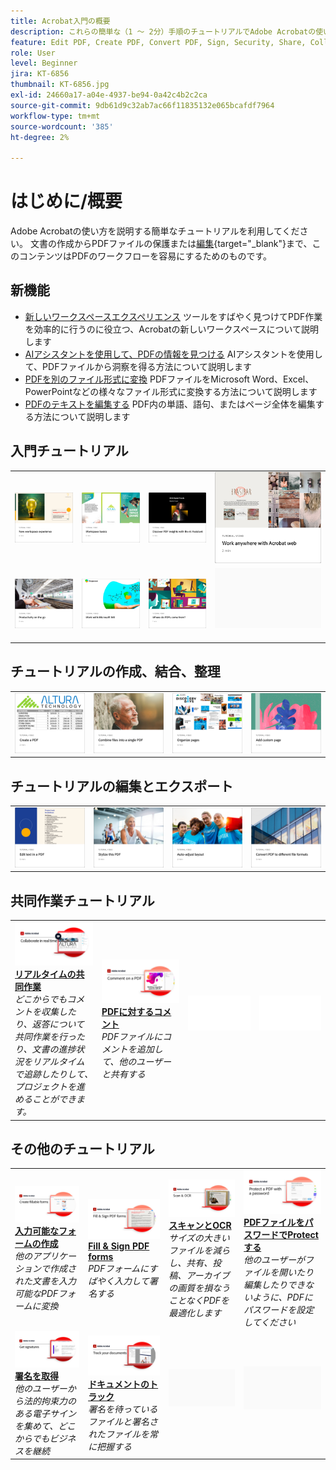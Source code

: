 ```yaml
---
title: Acrobat入門の概要
description: これらの簡単な（1 ～ 2分）手順のチュートリアルでAdobe Acrobatの使い方を学びます
feature: Edit PDF, Create PDF, Convert PDF, Sign, Security, Share, Collaboration, Workspace
role: User
level: Beginner
jira: KT-6856
thumbnail: KT-6856.jpg
exl-id: 24660a17-a04e-4937-be94-0a42c4b2c2ca
source-git-commit: 9db61d9c32ab7ac66f11835132e065bcafdf7964
workflow-type: tm+mt
source-wordcount: '385'
ht-degree: 2%

---
```


# はじめに/概要

Adobe Acrobatの使い方を説明する簡単なチュートリアルを利用してください。 文書の作成からPDFファイルの保護または[編集](https://www.adobe.com/jp/acrobat/online/pdf-editor.html){target="_blank"}まで、このコンテンツはPDFのワークフローを容易にするためのものです。

## 新機能

* [新しいワークスペースエクスペリエンス](new-workspace.md)
ツールをすばやく見つけてPDF作業を効率的に行うのに役立つ、Acrobatの新しいワークスペースについて説明します
* [AIアシスタントを使用して、PDFの情報を見つける](ai-assistant.md)
AIアシスタントを使用して、PDFファイルから洞察を得る方法について説明します
* [PDFを別のファイル形式に変換](export-pdf.md)
PDFファイルをMicrosoft Word、Excel、PowerPointなどの様々なファイル形式に変換する方法について説明します
* [PDFのテキストを編集する](edit-pdf.md)
PDF内の単語、語句、またはページ全体を編集する方法について説明します

## 入門チュートリアル

<table style="table-layout:fixed">
<tr>
  <td>
    <a href="new-workspace.md">
      <img alt="新しいワークスペースエクスペリエンス" src="../assets/new-workspace.png" />
    </a>
  </td>
  <td>
    <a href="get-to-know-the-acrobat-dc-interface.md">
      <img alt="ワークスペースの基本" src="../assets/workspace-basics.png" />
    </a>
  </td>
  <td>
    <a href="ai-assistant.md">
      <img alt="AIアシスタントでPDFのインサイトを見つける" src="../assets/ai-assistant.png" />
    </a>
  </td>
  <td>
    <a href="acrobatweb.md">
      <img alt="Acrobat webでどこでも作業" src="../assets/acrobat-web.png" />
    </a>
  </td>
</tr>
<tr>
  <td>
    <a href="productivity.md">
      <img alt="外出先での生産性" src="../assets/productivity.png" />
  </td>
    <td>
      <a href="../integrate/integrate-overview.md#microsoft">
        <img alt="Microsoft 365の使用" src="../assets/microsoft-365.png" />
    </td>
    <td>
      <a href="where-do-pdfs-come-from.md">
        <img alt="PDFはどこから来るのですか。" src="../assets/where-pdfs.png" />
      </a>
    </td>
    <td>
    <img alt="スペーサー" src="../assets/Grayspacer.png" />
      <div>
      <br>
    </td>
  </tr>
  </table>

## チュートリアルの作成、結合、整理

<table style="table-layout:fixed">
  <tr>
    <td>
      <a href="create-pdf.md">
        <img alt="PDFファイルの作成" src="../assets/create.png" />
      </a>
    </td>
    <td>
      <a href="combine-to-pdf.md">
        <img alt="Combine FilesからPDF" src="../assets/combine.png" />
    </td>
    <td>
      <a href="organize.md">
        <img alt="ページを整理" src="../assets/organize-pages.png" />
      </a>
    </td>
    <td>
      <a href="add-custom-page.md">
        <img alt="カスタムページを追加" src="../assets/custom.png" />
      </a>
    </td>
  </tr>
  </table>

## チュートリアルの編集とエクスポート

<table style="table-layout:fixed">
  <tr>
    <td>
      <a href="edit-pdf.md">
        <img alt="PDF内のテキストの編集" src="../assets/edit-text.png" />
      </a>
    </td>
    <td>
      <a href="stylize-this-PDF.md">
        <img alt="このPDFをスタイライズ" src="../assets/stylize-pdf.png" />
      </a>
    </td>
   <td>
      <a href="auto-adjust-layout.md">
        <img alt="自動調整レイアウト" src="../assets/auto-adjust.png" />
      </a>
    </td>
    <td>
      <a href="export-pdf.md">
        <img alt="PDFを別のファイル形式に変換" src="../assets/convert.png" />
      </a>
    </td>
  </tr>
  </table>

## 共同作業チュートリアル

<table style="table-layout:fixed">
  <tr>
    <td>
      <a href="collaborate.md">
        <img alt="リアルタイムの共同作業" src="../assets/Collaborate_1280.png" />
      </a>
      <div>
      <a href="collaborate.md"><strong>リアルタイムの共同作業</strong></a>
      </div>
      <em>どこからでもコメントを収集したり、返答について共同作業を行ったり、文書の進捗状況をリアルタイムで追跡したりして、プロジェクトを進めることができます。</em>
      <br>
    </td>
    <td>
      <a href="comment-on-pdf-files.md">
        <img alt="PDFに対するコメント" src="../assets/Comment.jpg" />
      </a>
      <div>
      <a href="comment-on-pdf-files.md"><strong>PDFに対するコメント</strong></a>
      </div>
      <em>PDFファイルにコメントを追加して、他のユーザーと共有する</em>
      <br>
    </td>
    <td>
    <img alt="スペーサー" src="../assets/Whitespacer.png" />
      <div>
      <br>
    </td>
    <td>
    <img alt="スペーサー" src="../assets/Whitespacer.png" />
      <div>
      <br>
    </td>
</tr>
</table>

## その他のチュートリアル

<table style="table-layout:fixed">
<tr>
  <td>
    <a href="create-fillable-forms.md">
      <img alt="入力可能なフォームの作成" src="../assets/Form_1280.png" />
    </a>
    <div>
    <a href="create-fillable-forms.md"><strong>入力可能なフォームの作成</strong></a>
    </div>
    <em>他のアプリケーションで作成された文書を入力可能なPDFフォームに変換</em>
    <br>
  </td>
  <td>
    <a href="fill-and-sign.md">
      <img alt="PDFフォームに入力して署名" src="../assets/FillSign_1280.png" />
    </a>
    <div>
    <a href="fill-and-sign.md"><strong>Fill &amp; Sign PDF forms</strong></a>
    </div>
    <em>PDFフォームにすばやく入力して署名する</em>
    <br>
  </td>
  <td>
    <a href="scan-and-ocr.md">
      <img alt="スキャンとOCR" src="../assets/Scan.jpg" />
    </a>
    <div>
    <a href="scan-and-ocr.md"><strong>スキャンとOCR</strong></a>
    </div>
    <em>サイズの大きいファイルを減らし、共有、投稿、アーカイブの画質を損なうことなくPDFを最適化します</em>
    <br>
  </td>
  <td>
    <a href="password-protect.md">
      <img alt="PDFファイルをパスワードでProtectする" src="../assets/Protect.jpg" />
    </a>
    <div>
    <a href="password-protect.md"><strong>PDFファイルをパスワードでProtectする</strong></a>
    </div>
    <em>他のユーザーがファイルを開いたり編集したりできないように、PDFにパスワードを設定してください</em>
    <br>
  </td>
</tr>
<tr>
  <td>
    <a href="signatures.md">
      <img alt="署名を取得" src="../assets/Signatures_1280.png" />
    </a>
    <div>
    <a href="signatures.md"><strong>署名を取得</strong></a>
    </div>
    <em>他のユーザーから法的拘束力のある電子サインを集めて、どこからでもビジネスを継続</em>
    <br>
  </td>
  <td>
    <a href="track.md">
      <img alt="ドキュメントのトラック" src="../assets/Track_1280.png" />
    </a>
    <div>
    <a href="track.md"><strong>ドキュメントのトラック</strong></a>
    </div>
    <em>署名を待っているファイルと署名されたファイルを常に把握する</em>
    <br>
  </td>
  <td>
   <img alt="スペーサー" src="../assets/Grayspacer.png" />
    <div>
    <br>
  </td>
  <td>
   <img alt="スペーサー" src="../assets/Grayspacer.png" />
    <div>
    <br>
  </td>
</tr>
</table>
